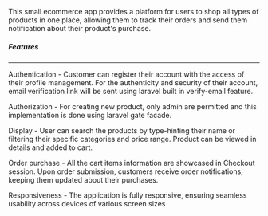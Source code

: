 <p>This small ecommerce app provides a platform for users to shop all types of products in one place,  allowing  them to track their orders and send them notification about their product's purchase.</p>

<h5>Features</h5>
<hr>
<p>Authentication - Customer can register their account with the access of their profile management. For the authenticity and security of their account, email verification link will be sent using laravel built in verify-email feature.</p>

<p>Authorization - For creating new product, only admin are permitted and this implementation is done using laravel gate facade.</p>

<p>Display - User can search the products by type-hinting their name or filtering their specific categories and price range. Product can be viewed in details and added to cart.</p>

<p>Order purchase - All the cart items information are showcased in Checkout session. Upon order submission, customers receive order notifications, keeping them updated about their purchases.</p>

<p>Responsiveness - The application is fully responsive, ensuring seamless usability across devices of various screen sizes</p>
